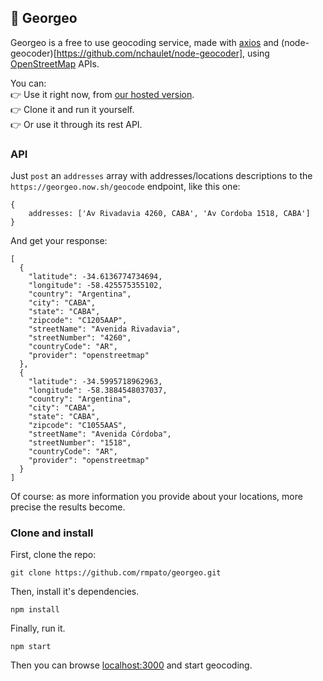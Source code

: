 ## :round_pushpin: Georgeo 
 Georgeo is a free to use geocoding service, made with [axios](https://github.com/mzabriskie/axios) and (node-geocoder)[https://github.com/nchaulet/node-geocoder], using [OpenStreetMap](http://www.openstreetmap.org) APIs.  

 You can:  
:point_right: Use it right now, from [our hosted version](https://georgeo.now.sh/).  
:point_right: Clone it and run it yourself.  
:point_right: Or use it through its rest API.  

### API
Just `post` an `addresses` array with addresses/locations descriptions to the `https://georgeo.now.sh/geocode` endpoint, like this one:

```
{ 
    addresses: ['Av Rivadavia 4260, CABA', 'Av Cordoba 1518, CABA']
}
```
And get your response:
```
[
  {
    "latitude": -34.6136774734694,
    "longitude": -58.425575355102,
    "country": "Argentina",
    "city": "CABA",
    "state": "CABA",
    "zipcode": "C1205AAP",
    "streetName": "Avenida Rivadavia",
    "streetNumber": "4260",
    "countryCode": "AR",
    "provider": "openstreetmap"
  },
  {
    "latitude": -34.5995718962963,
    "longitude": -58.3884548037037,
    "country": "Argentina",
    "city": "CABA",
    "state": "CABA",
    "zipcode": "C1055AAS",
    "streetName": "Avenida Córdoba",
    "streetNumber": "1518",
    "countryCode": "AR",
    "provider": "openstreetmap"
  }
]
```

Of course: as more information you provide about your locations, more precise the results become.

### Clone and install

First, clone the repo:

```
git clone https://github.com/rmpato/georgeo.git
```

Then, install it's dependencies.

```
npm install
```

Finally, run it.

```
npm start
```

Then you can browse  [localhost:3000](http://localhost:3000) and start geocoding.